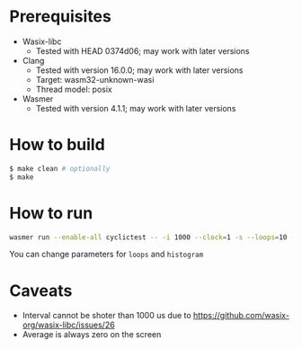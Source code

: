 # Prerequisites

* Wasix-libc
  * Tested with HEAD 0374d06; may work with later versions
* Clang
  * Tested with version 16.0.0; may work with later versions
  * Target: wasm32-unknown-wasi
  * Thread model: posix
* Wasmer
  * Tested with version 4.1.1; may work with later versions

# How to build

```sh
$ make clean # optionally
$ make
```

# How to run

```sh
wasmer run --enable-all cyclictest -- -i 1000 --clock=1 -s --loops=10 --histogram=3000
```

You can change parameters for `loops` and `histogram`

# Caveats
* Interval cannot be shoter than 1000 us due to https://github.com/wasix-org/wasix-libc/issues/26
* Average is always zero on the screen
